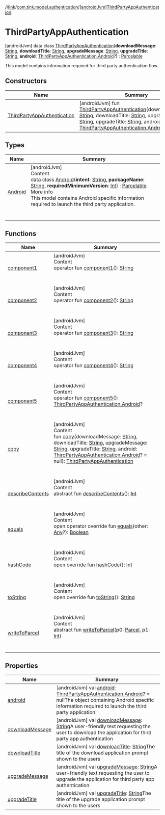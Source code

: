 //[link](../../index.md)/[com.tink.model.authentication](../index.md)/[[androidJvm]ThirdPartyAppAuthentication](index.md)



# ThirdPartyAppAuthentication  
 [androidJvm] data class [ThirdPartyAppAuthentication](index.md)(**downloadMessage**: [String](https://kotlinlang.org/api/latest/jvm/stdlib/kotlin/-string/index.html), **downloadTitle**: [String](https://kotlinlang.org/api/latest/jvm/stdlib/kotlin/-string/index.html), **upgradeMessage**: [String](https://kotlinlang.org/api/latest/jvm/stdlib/kotlin/-string/index.html), **upgradeTitle**: [String](https://kotlinlang.org/api/latest/jvm/stdlib/kotlin/-string/index.html), **android**: [ThirdPartyAppAuthentication.Android](-android/index.md)?) : [Parcelable](https://developer.android.com/reference/kotlin/android/os/Parcelable.html)

This model contains information required for third party authentication flow.

   


## Constructors  
  
|  Name|  Summary| 
|---|---|
| <a name="com.tink.model.authentication/ThirdPartyAppAuthentication/ThirdPartyAppAuthentication/#kotlin.String#kotlin.String#kotlin.String#kotlin.String#com.tink.model.authentication.ThirdPartyAppAuthentication.Android?/PointingToDeclaration/"></a>[ThirdPartyAppAuthentication](-third-party-app-authentication.md)| <a name="com.tink.model.authentication/ThirdPartyAppAuthentication/ThirdPartyAppAuthentication/#kotlin.String#kotlin.String#kotlin.String#kotlin.String#com.tink.model.authentication.ThirdPartyAppAuthentication.Android?/PointingToDeclaration/"></a> [androidJvm] fun [ThirdPartyAppAuthentication](-third-party-app-authentication.md)(downloadMessage: [String](https://kotlinlang.org/api/latest/jvm/stdlib/kotlin/-string/index.html), downloadTitle: [String](https://kotlinlang.org/api/latest/jvm/stdlib/kotlin/-string/index.html), upgradeMessage: [String](https://kotlinlang.org/api/latest/jvm/stdlib/kotlin/-string/index.html), upgradeTitle: [String](https://kotlinlang.org/api/latest/jvm/stdlib/kotlin/-string/index.html), android: [ThirdPartyAppAuthentication.Android](-android/index.md)? = null)   <br>


## Types  
  
|  Name|  Summary| 
|---|---|
| <a name="com.tink.model.authentication/ThirdPartyAppAuthentication.Android///PointingToDeclaration/"></a>[Android](-android/index.md)| <a name="com.tink.model.authentication/ThirdPartyAppAuthentication.Android///PointingToDeclaration/"></a>[androidJvm]  <br>Content  <br>data class [Android](-android/index.md)(**intent**: [String](https://kotlinlang.org/api/latest/jvm/stdlib/kotlin/-string/index.html), **packageName**: [String](https://kotlinlang.org/api/latest/jvm/stdlib/kotlin/-string/index.html), **requiredMinimumVersion**: [Int](https://kotlinlang.org/api/latest/jvm/stdlib/kotlin/-int/index.html)) : [Parcelable](https://developer.android.com/reference/kotlin/android/os/Parcelable.html)  <br>More info  <br>This model contains Android specific information required to launch the third party application.  <br><br><br>


## Functions  
  
|  Name|  Summary| 
|---|---|
| <a name="com.tink.model.authentication/ThirdPartyAppAuthentication/component1/#/PointingToDeclaration/"></a>[component1](component1.md)| <a name="com.tink.model.authentication/ThirdPartyAppAuthentication/component1/#/PointingToDeclaration/"></a>[androidJvm]  <br>Content  <br>operator fun [component1](component1.md)(): [String](https://kotlinlang.org/api/latest/jvm/stdlib/kotlin/-string/index.html)  <br><br><br>
| <a name="com.tink.model.authentication/ThirdPartyAppAuthentication/component2/#/PointingToDeclaration/"></a>[component2](component2.md)| <a name="com.tink.model.authentication/ThirdPartyAppAuthentication/component2/#/PointingToDeclaration/"></a>[androidJvm]  <br>Content  <br>operator fun [component2](component2.md)(): [String](https://kotlinlang.org/api/latest/jvm/stdlib/kotlin/-string/index.html)  <br><br><br>
| <a name="com.tink.model.authentication/ThirdPartyAppAuthentication/component3/#/PointingToDeclaration/"></a>[component3](component3.md)| <a name="com.tink.model.authentication/ThirdPartyAppAuthentication/component3/#/PointingToDeclaration/"></a>[androidJvm]  <br>Content  <br>operator fun [component3](component3.md)(): [String](https://kotlinlang.org/api/latest/jvm/stdlib/kotlin/-string/index.html)  <br><br><br>
| <a name="com.tink.model.authentication/ThirdPartyAppAuthentication/component4/#/PointingToDeclaration/"></a>[component4](component4.md)| <a name="com.tink.model.authentication/ThirdPartyAppAuthentication/component4/#/PointingToDeclaration/"></a>[androidJvm]  <br>Content  <br>operator fun [component4](component4.md)(): [String](https://kotlinlang.org/api/latest/jvm/stdlib/kotlin/-string/index.html)  <br><br><br>
| <a name="com.tink.model.authentication/ThirdPartyAppAuthentication/component5/#/PointingToDeclaration/"></a>[component5](component5.md)| <a name="com.tink.model.authentication/ThirdPartyAppAuthentication/component5/#/PointingToDeclaration/"></a>[androidJvm]  <br>Content  <br>operator fun [component5](component5.md)(): [ThirdPartyAppAuthentication.Android](-android/index.md)?  <br><br><br>
| <a name="com.tink.model.authentication/ThirdPartyAppAuthentication/copy/#kotlin.String#kotlin.String#kotlin.String#kotlin.String#com.tink.model.authentication.ThirdPartyAppAuthentication.Android?/PointingToDeclaration/"></a>[copy](copy.md)| <a name="com.tink.model.authentication/ThirdPartyAppAuthentication/copy/#kotlin.String#kotlin.String#kotlin.String#kotlin.String#com.tink.model.authentication.ThirdPartyAppAuthentication.Android?/PointingToDeclaration/"></a>[androidJvm]  <br>Content  <br>fun [copy](copy.md)(downloadMessage: [String](https://kotlinlang.org/api/latest/jvm/stdlib/kotlin/-string/index.html), downloadTitle: [String](https://kotlinlang.org/api/latest/jvm/stdlib/kotlin/-string/index.html), upgradeMessage: [String](https://kotlinlang.org/api/latest/jvm/stdlib/kotlin/-string/index.html), upgradeTitle: [String](https://kotlinlang.org/api/latest/jvm/stdlib/kotlin/-string/index.html), android: [ThirdPartyAppAuthentication.Android](-android/index.md)? = null): [ThirdPartyAppAuthentication](index.md)  <br><br><br>
| <a name="android.os/Parcelable/describeContents/#/PointingToDeclaration/"></a>[describeContents](../../com.tink.service.provider/[android-jvm]-provider-filter/index.md#%5Bandroid.os%2FParcelable%2FdescribeContents%2F%23%2FPointingToDeclaration%2F%5D%2FFunctions%2F1854938400)| <a name="android.os/Parcelable/describeContents/#/PointingToDeclaration/"></a>[androidJvm]  <br>Content  <br>abstract fun [describeContents](../../com.tink.service.provider/[android-jvm]-provider-filter/index.md#%5Bandroid.os%2FParcelable%2FdescribeContents%2F%23%2FPointingToDeclaration%2F%5D%2FFunctions%2F1854938400)(): [Int](https://kotlinlang.org/api/latest/jvm/stdlib/kotlin/-int/index.html)  <br><br><br>
| <a name="kotlin/Any/equals/#kotlin.Any?/PointingToDeclaration/"></a>[equals](../../com.tink.service.user/[android-jvm]-user-profile-service-impl/index.md#%5Bkotlin%2FAny%2Fequals%2F%23kotlin.Any%3F%2FPointingToDeclaration%2F%5D%2FFunctions%2F1854938400)| <a name="kotlin/Any/equals/#kotlin.Any?/PointingToDeclaration/"></a>[androidJvm]  <br>Content  <br>open operator override fun [equals](../../com.tink.service.user/[android-jvm]-user-profile-service-impl/index.md#%5Bkotlin%2FAny%2Fequals%2F%23kotlin.Any%3F%2FPointingToDeclaration%2F%5D%2FFunctions%2F1854938400)(other: [Any](https://kotlinlang.org/api/latest/jvm/stdlib/kotlin/-any/index.html)?): [Boolean](https://kotlinlang.org/api/latest/jvm/stdlib/kotlin/-boolean/index.html)  <br><br><br>
| <a name="kotlin/Any/hashCode/#/PointingToDeclaration/"></a>[hashCode](../../com.tink.service.user/[android-jvm]-user-profile-service-impl/index.md#%5Bkotlin%2FAny%2FhashCode%2F%23%2FPointingToDeclaration%2F%5D%2FFunctions%2F1854938400)| <a name="kotlin/Any/hashCode/#/PointingToDeclaration/"></a>[androidJvm]  <br>Content  <br>open override fun [hashCode](../../com.tink.service.user/[android-jvm]-user-profile-service-impl/index.md#%5Bkotlin%2FAny%2FhashCode%2F%23%2FPointingToDeclaration%2F%5D%2FFunctions%2F1854938400)(): [Int](https://kotlinlang.org/api/latest/jvm/stdlib/kotlin/-int/index.html)  <br><br><br>
| <a name="kotlin/Any/toString/#/PointingToDeclaration/"></a>[toString](../../com.tink.service.user/[android-jvm]-user-profile-service-impl/index.md#%5Bkotlin%2FAny%2FtoString%2F%23%2FPointingToDeclaration%2F%5D%2FFunctions%2F1854938400)| <a name="kotlin/Any/toString/#/PointingToDeclaration/"></a>[androidJvm]  <br>Content  <br>open override fun [toString](../../com.tink.service.user/[android-jvm]-user-profile-service-impl/index.md#%5Bkotlin%2FAny%2FtoString%2F%23%2FPointingToDeclaration%2F%5D%2FFunctions%2F1854938400)(): [String](https://kotlinlang.org/api/latest/jvm/stdlib/kotlin/-string/index.html)  <br><br><br>
| <a name="android.os/Parcelable/writeToParcel/#android.os.Parcel#kotlin.Int/PointingToDeclaration/"></a>[writeToParcel](../../com.tink.service.provider/[android-jvm]-provider-filter/index.md#%5Bandroid.os%2FParcelable%2FwriteToParcel%2F%23android.os.Parcel%23kotlin.Int%2FPointingToDeclaration%2F%5D%2FFunctions%2F1854938400)| <a name="android.os/Parcelable/writeToParcel/#android.os.Parcel#kotlin.Int/PointingToDeclaration/"></a>[androidJvm]  <br>Content  <br>abstract fun [writeToParcel](../../com.tink.service.provider/[android-jvm]-provider-filter/index.md#%5Bandroid.os%2FParcelable%2FwriteToParcel%2F%23android.os.Parcel%23kotlin.Int%2FPointingToDeclaration%2F%5D%2FFunctions%2F1854938400)(p0: [Parcel](https://developer.android.com/reference/kotlin/android/os/Parcel.html), p1: [Int](https://kotlinlang.org/api/latest/jvm/stdlib/kotlin/-int/index.html))  <br><br><br>


## Properties  
  
|  Name|  Summary| 
|---|---|
| <a name="com.tink.model.authentication/ThirdPartyAppAuthentication/android/#/PointingToDeclaration/"></a>[android](android.md)| <a name="com.tink.model.authentication/ThirdPartyAppAuthentication/android/#/PointingToDeclaration/"></a> [androidJvm] val [android](android.md): [ThirdPartyAppAuthentication.Android](-android/index.md)? = nullThe object containing Android specific information required to launch the third party application.   <br>
| <a name="com.tink.model.authentication/ThirdPartyAppAuthentication/downloadMessage/#/PointingToDeclaration/"></a>[downloadMessage](download-message.md)| <a name="com.tink.model.authentication/ThirdPartyAppAuthentication/downloadMessage/#/PointingToDeclaration/"></a> [androidJvm] val [downloadMessage](download-message.md): [String](https://kotlinlang.org/api/latest/jvm/stdlib/kotlin/-string/index.html)A user-friendly text requesting the user to download the application for third party app authentication   <br>
| <a name="com.tink.model.authentication/ThirdPartyAppAuthentication/downloadTitle/#/PointingToDeclaration/"></a>[downloadTitle](download-title.md)| <a name="com.tink.model.authentication/ThirdPartyAppAuthentication/downloadTitle/#/PointingToDeclaration/"></a> [androidJvm] val [downloadTitle](download-title.md): [String](https://kotlinlang.org/api/latest/jvm/stdlib/kotlin/-string/index.html)The title of the download application prompt shown to the users   <br>
| <a name="com.tink.model.authentication/ThirdPartyAppAuthentication/upgradeMessage/#/PointingToDeclaration/"></a>[upgradeMessage](upgrade-message.md)| <a name="com.tink.model.authentication/ThirdPartyAppAuthentication/upgradeMessage/#/PointingToDeclaration/"></a> [androidJvm] val [upgradeMessage](upgrade-message.md): [String](https://kotlinlang.org/api/latest/jvm/stdlib/kotlin/-string/index.html)A user-friendly text requesting the user to upgrade the application for third party app authentication   <br>
| <a name="com.tink.model.authentication/ThirdPartyAppAuthentication/upgradeTitle/#/PointingToDeclaration/"></a>[upgradeTitle](upgrade-title.md)| <a name="com.tink.model.authentication/ThirdPartyAppAuthentication/upgradeTitle/#/PointingToDeclaration/"></a> [androidJvm] val [upgradeTitle](upgrade-title.md): [String](https://kotlinlang.org/api/latest/jvm/stdlib/kotlin/-string/index.html)The title of the upgrade application prompt shown to the users   <br>

